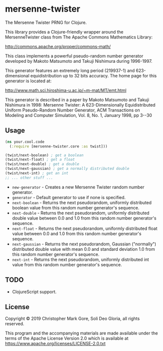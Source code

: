 # mersenne-twister

The Mersenne Twister PRNG for Clojure.

This library provides a Clojure-friendly wrapper around the MersenneTwister
class from The Apache Commons Mathematics Library:

http://commons.apache.org/proper/commons-math/

This class implements a powerful pseudo-random number generator developed by
Makoto Matsumoto and Takuji Nishimura during 1996-1997.

This generator features an extremely long period (219937-1) and 623-dimensional
equidistribution up to 32 bits accuracy. The home page for this generator is
located at:

http://www.math.sci.hiroshima-u.ac.jp/~m-mat/MT/emt.html

This generator is described in a paper by Makoto Matsumoto and Takuji Nishimura
in 1998: Mersenne Twister: A 623-Dimensionally Equidistributed Uniform
Pseudo-Random Number Generator, ACM Transactions on Modeling and Computer
Simulation, Vol. 8, No. 1, January 1998, pp 3--30

## Usage

```clojure
(ns your.cool.code
  (:require [mersenne-twister.core :as twist]))

(twist/next-boolean) ; get a boolean
(twist/next-float) ; get a float
(twist/next-double) ; get a double
(twist/next-gaussian) ; get a normally distributed double
(twist/next-int) ; get an int
;; ... other stuff ...
```

* `new-generator` - Creates a new Mersenne Twister random number generator.
* `generator` - Default generator to use if none is specified.
* `next-boolean` - Returns the next pseudorandom, uniformly distributed boolean
  value from this random number generator's sequence.
* `next-double` - Returns the next pseudorandom, uniformly distributed double
  value between 0.0 and 1.0 from this random number generator's sequence.
* `next-float` - Returns the next pseudorandom, uniformly distributed float
  value between 0.0 and 1.0 from this random number generator's sequence.
* `next-gaussian` - Returns the next pseudorandom, Gaussian (\"normally\")
  distributed double value with mean 0.0 and standard deviation 1.0 from this
  random number generator's sequence.
* `next-int` - Returns the next pseudorandom, uniformly distributed int value
  from this random number generator's sequence.

## TODO 

* ClojureScript support.

## License

Copyright © 2019 Christopher Mark Gore, Soli Deo Gloria, all rights reserved.

This program and the accompanying materials are made available under the
terms of the Apache License Version 2.0 which is available at
https://www.apache.org/licenses/LICENSE-2.0.txt
